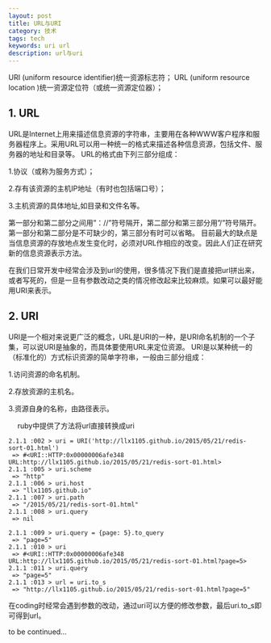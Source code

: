 ```yaml
---
layout: post
title: URL与URI
category: 技术
tags: tech
keywords: uri url
description: url与uri
---
```


URI (uniform resource identifier)统一资源标志符；
URL (uniform resource location )统一资源定位符（或统一资源定位器）；



## 1. URL

  URL是Internet上用来描述信息资源的字符串，主要用在各种WWW客户程序和服务器程序上。采用URL可以用一种统一的格式来描述各种信息资源，包括文件、服务器的地址和目录等。
URL的格式由下列三部分组成：

 1.协议（或称为服务方式）；

 2.存有该资源的主机IP地址（有时也包括端口号）；

 3.主机资源的具体地址,如目录和文件名等。



 第一部分和第二部分之间用”：//”符号隔开，第二部分和第三部分用”/”符号隔开。第一部分和第二部分是不可缺少的，第三部分有时可以省略。
 目前最大的缺点是当信息资源的存放地点发生变化时，必须对URL作相应的改变。因此人们正在研究新的信息资源表示方法。

 在我们日常开发中经常会涉及到url的使用，很多情况下我们是直接把url拼出来，或者写死的，但是一旦有参数改动之类的情况修改起来比较麻烦。如果可以最好能用URI来表示。

## 2. URI
 URI是一个相对来说更广泛的概念，URL是URI的一种，是URI命名机制的一个子集，可以说URI是抽象的，而具体要使用URL来定位资源。
 URI是以某种统一的（标准化的）方式标识资源的简单字符串，一般由三部分组成：

 1.访问资源的命名机制。

 2.存放资源的主机名。

 3.资源自身的名称，由路径表示。

　
ruby中提供了方法将url直接转换成uri

```
2.1.1 :002 > uri = URI('http://llx1105.github.io/2015/05/21/redis-sort-01.html')
 => #<URI::HTTP:0x00000006afe348 URL:http://llx1105.github.io/2015/05/21/redis-sort-01.html>
2.1.1 :005 > uri.scheme
 => "http"
2.1.1 :006 > uri.host
 => "llx1105.github.io"
2.1.1 :007 > uri.path
 => "/2015/05/21/redis-sort-01.html"
2.1.1 :008 > uri.query
 => nil

2.1.1 :009 > uri.query = {page: 5}.to_query
 => "page=5"
2.1.1 :010 > uri
 => #<URI::HTTP:0x00000006afe348 URL:http://llx1105.github.io/2015/05/21/redis-sort-01.html?page=5>
2.1.1 :011 > uri.query
 => "page=5"
2.1.1 :013 > url = uri.to_s
 => "http://llx1105.github.io/2015/05/21/redis-sort-01.html?page=5"
```

在coding时经常会遇到参数的改动，通过uri可以方便的修改参数，最后uri.to_s即可得到url。


to be continued...
